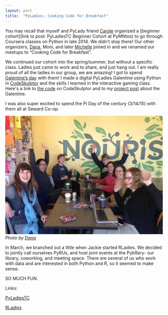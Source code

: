 ```yaml
---
layout: post
title:  "PyLadies: Cooking Code for Breakfast"
---
```


You may recall that myself and PyLady friend [Carole](https://twitter.com/CaroleJesse?lang=en) organized a [beginner cohort](link to post: PyLadiesTC Beginner Cohort at PyMNtos) to go through Coursera classes on Python in late 2014. We didn’t stop there! Our other organizers, [Dana](https://twitter.com/DanaKE?lang=en), Moni, and later [Michelle](https://twitter.com/michellecohrene?lang=en) joined in and we renamed our meetups to “Cooking Code for Breakfast”.

We continued our cohort into the spring/summer, but without a specific class. Ladies just came to work and to share, and just hang out. I am really proud of all the ladies in our group, we are amazing! I got to spend [Galentine’s day](http://parksandrecreation.wikia.com/wiki/Galentine's_Day_(event)) with them! I made a digital PyLadies Galentine using Python in [CodeSkulptor](http://www.codeskulptor.org/) and the skills I learned in the interactive gaming class. Here's a link to [the code](http://www.codeskulptor.org/#user39_VKNSWzpQqC_1.py) on CodeSkulptor and to my [project post](/posts/2015-02-13.md) about the Galentine.

I was also super excited to spend the Pi Day of the century (3/14/15) with them all at Seward Co-op.

![PyLadies on Pi Day of the Century](/images/2015/pi-day-2015-pyladies.jpg)
*Photo by [Dana](https://twitter.com/DanaKE?lang=en)*

In March, we branched out a little when Jackie started RLadies. We decided to jointly call ourselves PyRUs, and host joint events at the PybRary- our library, coworking, and meeting space. There are several of us who work with data and are interested in both Python and R, so it seemed to make sense.

SO MUCH FUN.

Links:

[PyLadiesTC](http://www.meetup.com/PyLadiesTC/)

[RLadies](http://www.meetup.com/RLadiesTC/) 
